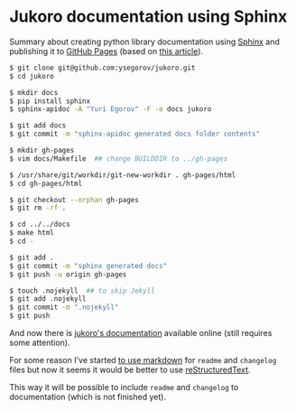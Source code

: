 # Jukoro documentation using Sphinx


Summary about creating python library documentation using [Sphinx][sphinx] and
publishing it to [GitHub Pages][ghp] (based on [this article][1]).

```bash
$ git clone git@github.com:ysegorov/jukoro.git
$ cd jukoro

$ mkdir docs
$ pip install sphinx
$ sphinx-apidoc -A "Yuri Egorov" -F -o docs jukoro

$ git add docs
$ git commit -m "sphinx-apidoc generated docs folder contents"

$ mkdir gh-pages
$ vim docs/Makefile  ## change BUILDDIR to ../gh-pages

$ /usr/share/git/workdir/git-new-workdir . gh-pages/html
$ cd gh-pages/html

$ git checkout --orphan gh-pages
$ git rm -rf .

$ cd ../../docs
$ make html
$ cd -

$ git add .
$ git commit -m "sphinx generated docs"
$ git push -u origin gh-pages

$ touch .nojekyll  ## to skip Jekyll
$ git add .nojekyll
$ git commit -m ".nojekyll"
$ git push
```


And now there is [jukoro's documentation][2] available online (still requires
some attention).

For some reason I've started [to use markdown][3] for ``readme`` and ``changelog``
files but now it seems it would be better to use [reStructuredText][4].

This way it will be possible to include ``readme`` and ``changelog`` to
documentation (which is not finished yet).


[sphinx]: http://sphinx-doc.org/
[ghp]: https://pages.github.com/
[1]: http://raxcloud.blogspot.co.uk/2013/02/documenting-python-code-using-sphinx.html
[2]: https://ysegorov.github.io/jukoro
[3]: /2015/markdown-live/
[4]: http://docutils.sourceforge.net/rst.html
